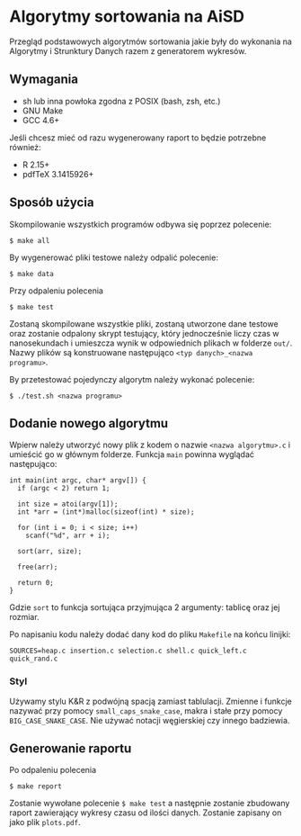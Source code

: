 # Algorytmy sortowania na AiSD

Przegląd podstawowych algorytmów sortowania jakie były do wykonania
na Algorytmy i Strunktury Danych razem z generatorem wykresów.

## Wymagania

- sh lub inna powłoka zgodna z POSIX (bash, zsh, etc.)
- GNU Make
- GCC 4.6+

Jeśli chcesz mieć od razu wygenerowany raport to będzie potrzebne również:

- R 2.15+
- pdfTeX 3.1415926+

## Sposób użycia

Skompilowanie wszystkich programów odbywa się poprzez polecenie:

    $ make all

By wygenerować pliki testowe należy odpalić polecenie:

    $ make data

Przy odpaleniu polecenia

    $ make test

Zostaną skompilowane wszystkie pliki, zostaną utworzone dane testowe oraz
zostanie odpalony skrypt testujący, który jednocześnie liczy czas w nanosekundach
i umieszcza wynik w odpowiednich plikach w folderze `out/`. Nazwy plików są
konstruowane następująco `<typ danych>_<nazwa programu>`.

By przetestować pojedynczy algorytm należy wykonać polecenie:

    $ ./test.sh <nazwa programu>

## Dodanie nowego algorytmu

Wpierw należy utworzyć nowy plik z kodem o nazwie `<nazwa algorytmu>.c` i umieścić go
w głównym folderze. Funkcja `main` powinna wyglądać następująco:

    int main(int argc, char* argv[]) {
      if (argc < 2) return 1;

      int size = atoi(argv[1]);
      int *arr = (int*)malloc(sizeof(int) * size);

      for (int i = 0; i < size; i++)
        scanf("%d", arr + i);

      sort(arr, size);

      free(arr);

      return 0;
    }

Gdzie `sort` to funkcja sortująca przyjmująca 2 argumenty: tablicę oraz jej rozmiar.

Po napisaniu kodu należy dodać dany kod do pliku `Makefile` na końcu linijki:

    SOURCES=heap.c insertion.c selection.c shell.c quick_left.c quick_rand.c

### Styl

Używamy stylu K&R z podwójną spacją zamiast tablulacji. Zmienne i funkcje nazywać
przy pomocy `small_caps_snake_case`, makra i stałe przy pomocy `BIG_CASE_SNAKE_CASE`.
Nie używać notacji węgierskiej czy innego badziewia.

## Generowanie raportu

Po odpaleniu polecenia

    $ make report

Zostanie wywołane polecenie `$ make test` a następnie zostanie zbudowany raport
zawierający wykresy czasu od ilości danych. Zostanie zapisany on jako plik
`plots.pdf`.
